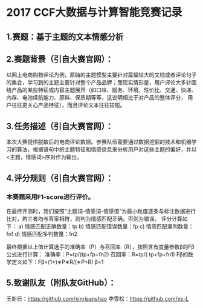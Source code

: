 # 2017 CCF大数据与计算智能竞赛记录
## 1.赛题：基于主题的文本情感分析

## 2.赛题背景（引自大赛官网）： 
以网上电商购物评论为例，原始的主题模型主要针对篇幅较大的文档或者评论句子的集合，学习到的主题主要针对整个产品品牌；而现实情形是，用户评论大多针围绕产品的某些特征或内容主题展开（如口味、服务、环境、性价比、交通、快递、内存、电池续航能力、原料、保质期等等，这说明相比于对产品的整体评分， 用户往往更关心产品特征），而且评论文本往往较短。

## 3.任务描述（引自大赛官网）：
本次大赛提供脱敏后的电商评论数据。参赛队伍需要通过数据挖掘的技术和机器学习的算法，根据语句中的主题特征和情感信息来分析用户对这些主题的偏好，并以<主题，情感词>序对作为输出。

## 4.评分规则（引自大赛官网）：
### 本赛题采用F1-score进行评价。
在最终评测时，我们按照“主题词-情感词-情感值”为最小粒度逐条与标注数据进行比对，若三者均与答案相符，则判为情感匹配正确，否则为错误。
评分计算如下：
a) 情感匹配正确数量：tp
b) 情感匹配错误数量：fp 
c) 情感匹配漏判数量：fn1
d) 情感匹配多判数量：fn2

最终根据以上值计算选手的准确率（P）与召回率（R），按照含有度量参数β的Fβ公式进行计算：
准确率：P=tp/(tp+fp+fn2)
召回率：R=tp/( tp+fp+fn1)
Fβ的数学定义如下：Fβ=(1+)∗P∗R/(∗P+R)
β=1

## 5.致谢队友（附队友GitHub）：
王新日：https://github.com/xinrisanshao
李雪松：https://github.com/xs-L
